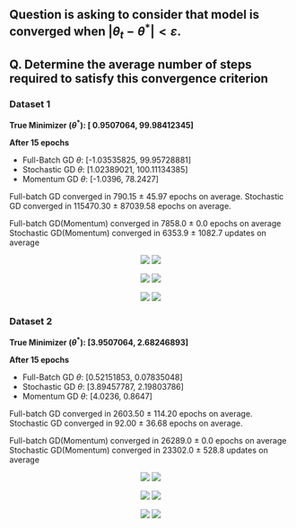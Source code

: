 ## **Question is asking to consider that model is converged when $|\theta_t - \theta^*| < \varepsilon$.**

## **Q. Determine the average number of steps required to satisfy this convergence criterion**

### Dataset 1

**True Minimizer ($\theta^*$): [ 0.9507064,  99.98412345]**

**After 15 epochs**
- Full-Batch GD $\theta$:     [-1.03535825, 99.95728881]
- Stochastic GD $\theta$:     [1.02389021, 100.11134385]
- Momentum GD $\theta$:     [-1.0396, 78.2427]

Full-batch GD converged in 790.15 ± 45.97 epochs on average.
Stochastic GD converged in 115470.30 ± 87039.58 epochs on average.

Full-batch GD(Momentum) converged in 7858.0 ± 0.0 epochs on average
Stochastic GD(Momentum) converged in 6353.9 ± 1082.7 updates on average

<p align="center">
  <img src="sample_images/d1_1.png" />
  <img src="sample_images/d1_2.png" />
</p>

<p align="center">
  <img src="sample_images/d1_3.png" />
  <img src="sample_images/d1_4.png" />
</p>

<p align="center">
  <img src="sample_images/d1_5.png" />
  <img src="sample_images/d1_6.png" />
</p>

### Dataset 2 

**True Minimizer ($\theta^*$): [3.9507064,  2.68246893]**

**After 15 epochs**
- Full-Batch GD $\theta$:     [0.52151853, 0.07835048]
- Stochastic GD $\theta$:     [3.89457787, 2.19803786]
- Momentum GD $\theta$:     [4.0236, 0.8647]

Full-batch GD converged in 2603.50 ± 114.20 epochs on average.
Stochastic GD converged in 92.00 ± 36.68 epochs on average.

Full-batch GD(Momentum) converged in 26289.0 ± 0.0 epochs on average
Stochastic GD(Momentum) converged in 23302.0 ± 528.8 updates on average

<p align="center">
  <img src="sample_images/d2_1.png" />
  <img src="sample_images/d2_2.png" />
</p>

<p align="center">
  <img src="sample_images/d2_3.png" />
  <img src="sample_images/d2_4.png" />
</p>

<p align="center">
  <img src="sample_images/d2_5.png" />
  <img src="sample_images/d2_6.png" />
</p>